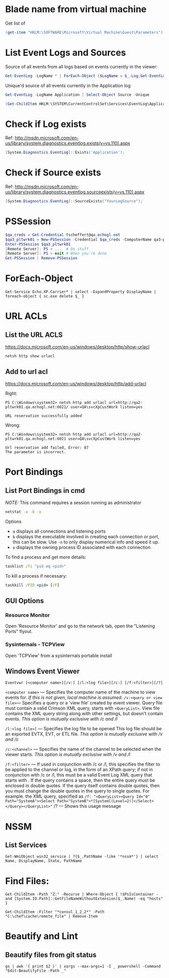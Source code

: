 # Blade name from virtual machine

Get list of

```powershell
(get-item "HKLM:\SOFTWARE\Microsoft\Virtual Machine\Guest\Parameters").GetValue("HostName")
```

# List Event Logs and Sources

Source of all events from all logs based on events currently in the viewer:

```powershell
Get-EventLog -LogName * | ForEach-Object {$LogName = $_.Log;Get-EventLog -LogName $LogName -ErrorAction SilentlyContinue | Select-Object @{Name= "Log Name";Expression = {$LogName}}, Source -Unique}
```

Unique'd source of all events currently in the Application log

```powershell
Get-EventLog -LogName Application | Select-Object Source -Unique
```

```powershell
(Get-ChildItem HKLM:\SYSTEM\CurrentControlSet\Services\EventLog\Application).pschildname
```

# Check if Log exists

Ref: http://msdn.microsoft.com/en-us/library/system.diagnostics.eventlog.exists(v=vs.110).aspx

```powershell
[System.Diagnostics.EventLog]::Exists('Application');
```

# Check if Source exists
Ref: http://msdn.microsoft.com/en-us/library/system.diagnostics.eventlog.sourceexists(v=vs.110).aspx

```powershell
[System.Diagnostics.EventLog]::SourceExists("YourLogSource");
```

# PSSession

```powershell
$qa_creds = Get-Credential tscheffert@qa.echogl.net
$qa3_pltwrk01 = New-PSSession -Credential $qa_creds -ComputerName qa3-pltwrk01.qa.echogl.net
Enter-PSSession $qa3_pltwrk01
[Remote Server]: PS > ...  # Do stuff
[Remote Server]: PS > exit # When you're done
Get-PSSession | Remove-PSSession
```

# ForEach-Object
```
Get-Service Echo.XP.Carrier* | select -ExpandProperty DisplayName | foreach-object { sc.exe delete $_ }
```

# URL ACLs

## List the URL ACLS
<https://docs.microsoft.com/en-us/windows/desktop/http/show-urlacl>

```
netsh http show urlacl
```

## Add to url acl
<https://docs.microsoft.com/en-us/windows/desktop/http/add-urlacl>

Right:
```
PS C:\Windows\system32> netsh http add urlacl url=http://qa2-pltwrk01.qa.echogl.net:6021/ user=QA\svcXpCustWork listen=yes

URL reservation successfully added
```

Wrong:
```
PS C:\Windows\system32> netsh http add urlacl url=http://qa2-pltwrk01.qa.echogl.net:6021 user=QA\svcXpCustWork listen=yes

Url reservation add failed, Error: 87
The parameter is incorrect.
```


# Port Bindings

## List Port Bindings in cmd

*NOTE:* This command requires a session running as administrator

```cmd
netstat -a -b -o
```

Options
- `a` displays all connections and listening ports
- `b` displays the executable involved in creating each connection or port, this
can be slow. Use `-n` to only display numerical info and speed it up.
- `o` displays the owning process ID associated with each connection

To find a process and get more details:

```cmd
tasklist /fi "pid eq <pid>"
```

To kill a process if necessary:

```cmd
taskkill /PID <pid> [/F]
```

## GUI Options

### Resource Monitor

Open 'Resource Monitor' and go to the network tab, open the "Listening Ports" flyout.

### Sysinternals - TCPView

Open 'TCPView' from a sysinternals portable install




## Windows Event Viewer

`Eventvwr [<computer name>][/v:] [/l:<log file>][/c:] [/f:<filter>][/?]`

`<computer name>` — Specifies the computer name of the machine to view events for. *If this is not*
*given, local machine is assumed.*
`/v:<query or view file>`— Specifies a query or a 'view file' created by event viewer. Query file must
contain a valid Crimson XML query, starts with `<QueryList>`.  View file contains the XML query string
along with other settings, but doesn't contain events.  *This option is mutually exclusive with /c and /l*

`/l:<log file>]` — Specifies the log file to be opened This log file should be an exported EVTX, EVT, or ETL
file. *This option is mutually exclusive with /v and /c*

`/c:<channel>` — Specifies the name of the channel to be selected when the viewer starts. *This*
*option is mutually exclusive with /v and /l*

`/f:<filter>` — If used in conjunction with /c or /l, this specifies the filter to be applied to the channel or
log, in the form of an XPath query; if not in conjunction with /c or /l, this must be a valid Event Log
XML query that starts with <QueryList>.  If the query contains a space, then the entire query must be
enclosed in double quotes.  If the query itself contains double quotes, then you must change the
double quotes in the query to single quotes.  For example. the XML query, specified as `/f: "<QueryList><Query Id="0" Path="SystemA"><Select Path="SystemB">*[System[(Level=2)]</Select></Query></QueryList>"`
/? — Shows this usage message


# NSSM

## List Services

```
Get-WmiObject win32_service | ?{$_.PathName -like '*nssm*'} | select Name, DisplayName, State, PathName
```

# Find Files:

```
Get-ChildItem -Path "Z:" -Recurse | Where-Object { !$PsIsContainer -and [System.IO.Path]::GetFileNameWithoutExtension($_.Name) -eq "hosts" }
```

```
Get-ChildItem -Filter "*consul_1_2_2*" -Path "C:\chef\cache\remote_file" | Remove-Item
```

# Beautify and Lint

## Beautify files from git status

```
gs | awk '{ print $2 }' | xargs --max-args=1 -I _ powershell -Command "Edit-BeautifyFile -Path _"
```
